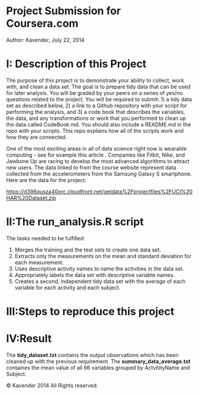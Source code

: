 Project Submission for Coursera.com
========================
Author: Kavender, July 22, 2014


I: Description of this Project
==================================
The purpose of this project is to demonstrate your ability to collect, work with, and clean a data set. The goal is to prepare tidy data that can be used for later analysis. You will be graded by your peers on a series of yes/no questions related to the project. You will be required to submit: 1) a tidy data set as described below, 2) a link to a Github repository with your script for performing the analysis, and 3) a code book that describes the variables, the data, and any transformations or work that you performed to clean up the data called CodeBook.md. You should also include a README.md in the repo with your scripts. This repo explains how all of the scripts work and how they are connected.  

One of the most exciting areas in all of data science right now is wearable computing - see for example this article . Companies like Fitbit, Nike, and Jawbone Up are racing to develop the most advanced algorithms to attract new users. The data linked to from the course website represent data collected from the accelerometers from the Samsung Galaxy S smartphone. Here are the data for the project: 

https://d396qusza40orc.cloudfront.net/getdata%2Fprojectfiles%2FUCI%20HAR%20Dataset.zip 

 


II:The run_analysis.R script
==============================


The tasks needed to be fulfilled:

1.  Merges the training and the test sets to create one data set.
2.  Extracts only the measurements on the mean and standard deviation for each measurement. 
3.  Uses descriptive activity names to name the activities in the data set.
4.  Appropriately labels the data set with descriptive variable names. 
5.  Creates a second, independent tidy data set with the average of each variable for each activity and each subject. 





III:Steps to reproduce this project
===============================









IV:Result
===================

The **tidy_dataset.txt** contains the output observations which has been cleaned up with the previous requirement.
The **summary_data_average.txt** containes the mean value of all 66 variables grouped by ActvitityName and Subject.












© Kavender 2014 All Rights reserved.




